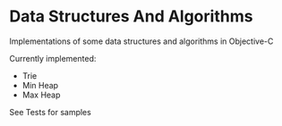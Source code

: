# Data Structures And Algorithms
Implementations of some data structures and algorithms in Objective-C

Currently implemented:
  - Trie
  - Min Heap
  - Max Heap
  
See Tests for samples
